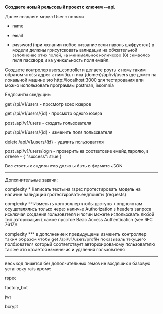  **Создаете новый рельсовый проект c ключом --api.**
 
Далее создаете модел User с полями
  - name
  
  - email
  
  - password (при желании любое название если пароль шифруется )
в модели должны присутсвовать валидации на обязательной заполнение этих полей,
на минимальное количесво (6) символов поля пассворд и на уникальность поля емайл.

  Создаете контролер users_controller и делаете роуты к нему таким образом чтобы
адрес к ним был типа {domen}/api/v1/users где домен  на локальной машине это http://localhost:3000
для тестирования апи можно использовать программы postman, insomnia.

Ендпоинты следущие:

  get /api/v1/users - просмотр всех юзеров
  
  get /api/v1/users/{id} - просмотр одного юзера
  
  post /api/v1/users - создать пользователя
  
  put /api/v1/users/{id} - изменить поля пользователя
  
  delete /api/v1/users/{id} - удалить пользователя
  
  post /api/v1/users/login - проверить на соответсвие емейд паролю, в ответе - { "success": :true }
  
Все ответы с ендпоинтов должны быть в формате JSON

-----------------

Дополнительные задачи:

complexity *
  Написать тесты на rspec
протестировать модель на наличие валидаций
протестировать ендпоинты (requests)

complexity **
  Изменить контроллер чтобы доступы к эндпоинтам осущетвлялись только через наличие Authorization в headers запроса
исключая создания пользователя и логин
можете использовать любой тип авторизации ( самое простое Basic Access Authentication (see RFC 7617))

complexity ***
 в дополнение к предыдущемы изменить контроллер таким образом чтобы 
 get /api/v1/users/profile показываль текущего полбзователя который соответствует авторизированому пользователю
так же это касается изменения и удаления пользователя

-----------------

весь код пишется без дополнительных гемов не входяших в базовую установку rails кроме:

rspec

factory_bot

jwt

bcrypt
